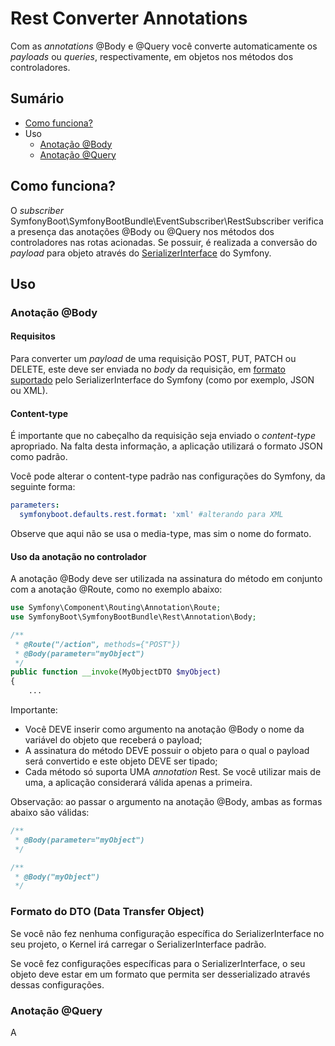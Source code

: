 # Rest Converter Annotations

Com as *annotations* @Body e @Query você converte automaticamente os *payloads* ou *queries*,
respectivamente, em objetos nos métodos dos controladores.

## Sumário

- [Como funciona?](#como-funciona)
- Uso
  - [Anotação @Body](#anotação-body)
  - [Anotação @Query](#anotação-query)

## Como funciona?

O *subscriber* SymfonyBoot\SymfonyBootBundle\EventSubscriber\RestSubscriber verifica a presença das anotações
@Body ou @Query nos métodos dos controladores nas rotas acionadas. Se possuir, é realizada a conversão do *payload* 
para objeto através do [SerializerInterface](https://symfony.com/doc/current/components/serializer.html) do Symfony.

## Uso

### Anotação @Body

#### Requisitos 

Para converter um *payload* de uma requisição POST, PUT, PATCH ou DELETE, este deve ser enviada no *body* da requisição, 
em [formato suportado](https://symfony.com/doc/current/serializer.html#adding-normalizers-and-encoders) pelo
SerializerInterface do Symfony (como por exemplo, JSON ou XML).

#### Content-type

É importante que no cabeçalho da requisição seja enviado o *content-type* apropriado. Na falta desta informação, 
a aplicação utilizará o formato JSON como padrão. 

Você pode alterar o content-type padrão nas configurações do Symfony, da seguinte forma:

```yaml
parameters:
  symfonyboot.defaults.rest.format: 'xml' #alterando para XML
```

Observe que aqui não se usa o media-type, mas sim o nome do formato.

#### Uso da anotação no controlador

A anotação @Body deve ser utilizada na assinatura do método em conjunto com a anotação @Route, como no exemplo abaixo: 

```php
use Symfony\Component\Routing\Annotation\Route;
use SymfonyBoot\SymfonyBootBundle\Rest\Annotation\Body;

/**
 * @Route("/action", methods={"POST"})
 * @Body(parameter="myObject") 
 */
public function __invoke(MyObjectDTO $myObject) 
{ 
    ...
```

Importante:
- Você DEVE inserir como argumento na anotação @Body o nome da variável do objeto que receberá o payload;
- A assinatura do método DEVE possuir o objeto para o qual o payload será convertido e este objeto DEVE ser tipado;
- Cada método só suporta UMA *annotation* Rest. Se você utilizar mais de uma, a aplicação considerará válida apenas a primeira.

Observação: ao passar o argumento na anotação @Body, ambas as formas abaixo são válidas:

```php
/**
 * @Body(parameter="myObject") 
 */

/**
 * @Body("myObject") 
 */
```

### Formato do DTO (Data Transfer Object)

Se você não fez nenhuma configuração específica do SerializerInterface no seu projeto, o Kernel irá carregar o SerializerInterface padrão.



Se você fez configurações específicas para o SerializerInterface, o seu objeto deve estar em um formato que permita ser desserializado através dessas configurações.

### Anotação @Query

A 
